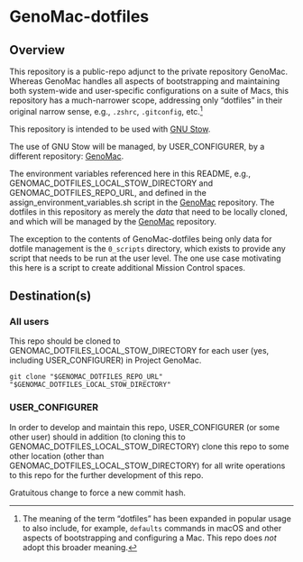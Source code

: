 # GenoMac-dotfiles
## Overview
This repository is a public-repo adjunct to the private repository GenoMac. Whereas GenoMac handles all aspects of bootstrapping and maintaining both system-wide and user-specific configurations on a suite of Macs, this repository has a much-narrower scope, addressing only “dotfiles” in their original narrow sense, e.g., `.zshrc`, `.gitconfig`, etc.[^1]

This repository is intended to be used with [GNU Stow](https://www.gnu.org/software/stow/).

The use of GNU Stow will be managed, by USER_CONFIGURER, by a different repository: [GenoMac](https://github.com/jimratliff/GenoMac).

The environment variables referenced here in this README, e.g., GENOMAC_DOTFILES_LOCAL_STOW_DIRECTORY and GENOMAC_DOTFILES_REPO_URL, and defined in the
assign_environment_variables.sh script in the [GenoMac](https://github.com/jimratliff/GenoMac) repository. The dotfiles in this repository as merely
the *data* that need to be locally cloned, and which will be managed by the [GenoMac](https://github.com/jimratliff/GenoMac) repository.

The exception to the contents of GenoMac-dotfiles being only data for dotfile management is the `0_scripts` directory, which exists to provide any script that needs to be run at the user level. The one use case motivating this here is a script to create additional Mission Control spaces.

## Destination(s)
### All users
This repo should be cloned to GENOMAC_DOTFILES_LOCAL_STOW_DIRECTORY for each user (yes, including USER_CONFIGURER) in Project GenoMac.

```shell
git clone "$GENOMAC_DOTFILES_REPO_URL" "$GENOMAC_DOTFILES_LOCAL_STOW_DIRECTORY"
```

### USER_CONFIGURER
In order to develop and maintain this repo, USER_CONFIGURER (or some other user) should in addition (to cloning this to GENOMAC_DOTFILES_LOCAL_STOW_DIRECTORY) clone this repo to some other location (other than GENOMAC_DOTFILES_LOCAL_STOW_DIRECTORY) for all write operations to this repo for the further development of this repo.


[^1]: The meaning of the term “dotfiles” has been expanded in popular usage to also include, for example, `defaults` commands in macOS and other aspects of bootstrapping and configuring a Mac. This repo does *not* adopt this broader meaning.

Gratuitous change to force a new commit hash.

